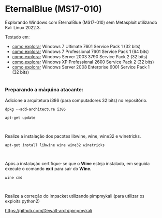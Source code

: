 # EternalBlue (MS17-010)

Explorando Windows com EternalBlue (MS17-010) sem Metasploit utilizando Kali Linux 2022.3.

Testado em:

- [como explorar](win7xp.md#anchortext) Windows 7 Ultimate 7601 Service Pack 1 (32 bits)
- [como explorar](win7xp.md#anchortext) Windows 7 Professional 7601 Service Pack 1 (64 bits)
- [como explorar](winser2003.md#anchortext) Windows Server 2003 3790 Service Pack 2 (32 bits)
- [como explorar](win7xp.md#anchortext) Windows XP Professional 2600 Service Pack 2 (32 bits)
- [como explorar](win8.md#anchortext) Windows Server 2008 Enterprise 6001 Service Pack 1 (32 bits)

#

### Preparando a máquina atacante:
Adicione a arquitetura i386 (para computadores 32 bits) no repositório.
```
dpkg --add-architecture i386
```
```
apt-get update
```
<br>

Realize a instalação dos pacotes libwine, wine, wine32 e winetricks.
```
apt-get install libwine wine wine32 winetricks
```
<br>

Após a instalação certifique-se que o **Wine** esteja instalado, em seguida execute o comando **exit** para sair do **Wine**.
```
wine cmd
```
<br>

Realize a correção do impacket utilizando pimpmykali (para utilizar os exploits python2)
<br>

https://github.com/Dewalt-arch/pimpmykali
